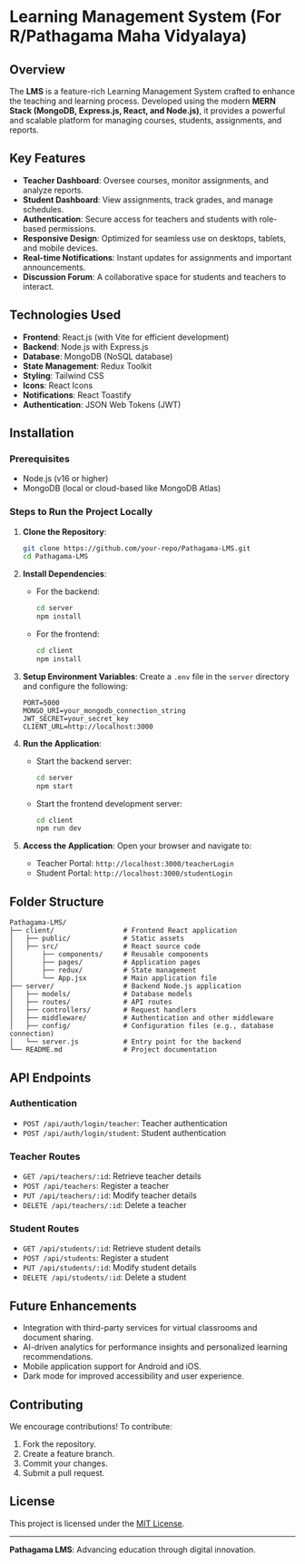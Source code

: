 # Learning Management System (For R/Pathagama Maha Vidyalaya)

## Overview
The **LMS** is a feature-rich Learning Management System crafted to enhance the teaching and learning process. Developed using the modern **MERN Stack (MongoDB, Express.js, React, and Node.js)**, it provides a powerful and scalable platform for managing courses, students, assignments, and reports.

## Key Features
- **Teacher Dashboard**: Oversee courses, monitor assignments, and analyze reports.
- **Student Dashboard**: View assignments, track grades, and manage schedules.
- **Authentication**: Secure access for teachers and students with role-based permissions.
- **Responsive Design**: Optimized for seamless use on desktops, tablets, and mobile devices.
- **Real-time Notifications**: Instant updates for assignments and important announcements.
- **Discussion Forum**: A collaborative space for students and teachers to interact.

## Technologies Used
- **Frontend**: React.js (with Vite for efficient development)
- **Backend**: Node.js with Express.js
- **Database**: MongoDB (NoSQL database)
- **State Management**: Redux Toolkit
- **Styling**: Tailwind CSS
- **Icons**: React Icons
- **Notifications**: React Toastify
- **Authentication**: JSON Web Tokens (JWT)

## Installation
### Prerequisites
- Node.js (v16 or higher)
- MongoDB (local or cloud-based like MongoDB Atlas)

### Steps to Run the Project Locally
1. **Clone the Repository**:
   ```bash
   git clone https://github.com/your-repo/Pathagama-LMS.git
   cd Pathagama-LMS
   ```

2. **Install Dependencies**:
   - For the backend:
     ```bash
     cd server
     npm install
     ```
   - For the frontend:
     ```bash
     cd client
     npm install
     ```

3. **Setup Environment Variables**:
   Create a `.env` file in the `server` directory and configure the following:
   ```env
   PORT=5000
   MONGO_URI=your_mongodb_connection_string
   JWT_SECRET=your_secret_key
   CLIENT_URL=http://localhost:3000
   ```

4. **Run the Application**:
   - Start the backend server:
     ```bash
     cd server
     npm start
     ```
   - Start the frontend development server:
     ```bash
     cd client
     npm run dev
     ```

5. **Access the Application**:
   Open your browser and navigate to:
   - Teacher Portal: `http://localhost:3000/teacherLogin`
   - Student Portal: `http://localhost:3000/studentLogin`

## Folder Structure
```
Pathagama-LMS/
├── client/                 # Frontend React application
│   ├── public/             # Static assets
│   ├── src/                # React source code
│       ├── components/     # Reusable components
│       ├── pages/          # Application pages
│       ├── redux/          # State management
│       └── App.jsx         # Main application file
├── server/                 # Backend Node.js application
│   ├── models/             # Database models
│   ├── routes/             # API routes
│   ├── controllers/        # Request handlers
│   ├── middleware/         # Authentication and other middleware
│   ├── config/             # Configuration files (e.g., database connection)
│   └── server.js           # Entry point for the backend
└── README.md               # Project documentation
```

## API Endpoints
### Authentication
- `POST /api/auth/login/teacher`: Teacher authentication
- `POST /api/auth/login/student`: Student authentication

### Teacher Routes
- `GET /api/teachers/:id`: Retrieve teacher details
- `POST /api/teachers`: Register a teacher
- `PUT /api/teachers/:id`: Modify teacher details
- `DELETE /api/teachers/:id`: Delete a teacher

### Student Routes
- `GET /api/students/:id`: Retrieve student details
- `POST /api/students`: Register a student
- `PUT /api/students/:id`: Modify student details
- `DELETE /api/students/:id`: Delete a student

## Future Enhancements
- Integration with third-party services for virtual classrooms and document sharing.
- AI-driven analytics for performance insights and personalized learning recommendations.
- Mobile application support for Android and iOS.
- Dark mode for improved accessibility and user experience.

## Contributing
We encourage contributions! To contribute:
1. Fork the repository.
2. Create a feature branch.
3. Commit your changes.
4. Submit a pull request.

## License
This project is licensed under the [MIT License](LICENSE).

---

**Pathagama LMS**: Advancing education through digital innovation.

